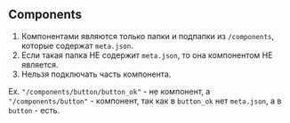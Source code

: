 ## Components

1. Компонентами являются только папки и подпапки из `/components`, которые содержат `meta.json`.
2. Если такая папка НЕ содержит `meta.json`, то она компонентом НЕ является.
3. Нельзя подключать часть компонента. 

Ex. `"/components/button/button_ok"` - не компонент, а `"/components/button"` - компонент, так как в `button_ok` нет `meta.json`, а в `button` - есть.
